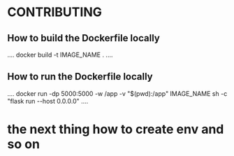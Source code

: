 # CONTRIBUTING

## How to build the Dockerfile locally

....
docker build -t IMAGE_NAME .
....

## How to run the Dockerfile locally

....
docker run -dp 5000:5000 -w /app -v "$(pwd):/app" IMAGE_NAME sh -c "flask run --host 0.0.0.0"
....



# the next thing how to create env and so on